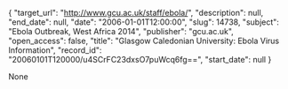 {
  "target_url": "http://www.gcu.ac.uk/staff/ebola/", 
  "description": null, 
  "end_date": null, 
  "date": "2006-01-01T12:00:00", 
  "slug": 14738, 
  "subject": "Ebola Outbreak, West Africa 2014", 
  "publisher": "gcu.ac.uk", 
  "open_access": false, 
  "title": "Glasgow Caledonian University: Ebola Virus Information", 
  "record_id": "20060101T120000/u4SCrFC23dxsO7puWcq6fg==", 
  "start_date": null
}

None